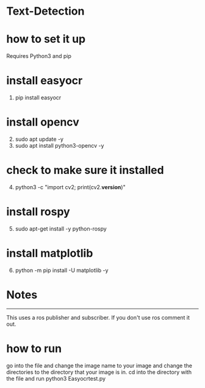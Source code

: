 # Text-Detection
# how to set it up
Requires Python3 and pip
# install easyocr
1. pip install easyocr
# install opencv
2. sudo apt update -y
3. sudo apt install python3-opencv -y
 # check to make sure it installed
4. python3 -c "import cv2; print(cv2.__version__)"
 # install rospy
5. sudo apt-get install -y python-rospy
 # install matplotlib
6. python -m pip install -U matplotlib -y

 # Notes
----------
This uses a ros publisher and subscriber.
If you don't use ros comment it out.

 # how to run
 go into the file and change the image name to your image and change the directories to the directory that your image is in. cd into the directory with the file and run python3 Easyocrtest.py
